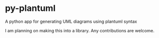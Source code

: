 # py-plantuml
A python app for generating UML diagrams using plantuml syntax


I am planning on making this into a library. Any contributions are welcome.
